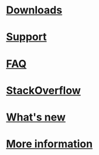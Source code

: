 # [Downloads](~/resources/downloads.md)
# [Support](~/resources/support.md)
# [FAQ](bot-framework-faq.md)
# [StackOverflow](http://stackoverflow.com/questions/tagged/botframework)
# [What's new](whats-new.md)
# [More information](~/resources/contributions.md)
<!--## [Tools](~/resources/tools.md)-->